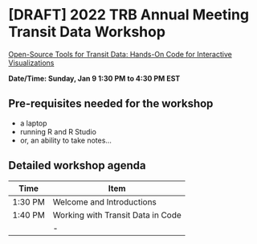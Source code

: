 # [DRAFT] 2022 TRB Annual Meeting Transit Data Workshop

[Open-Source Tools for Transit Data: Hands-On Code for Interactive Visualizations](https://annualmeeting.mytrb.org/Workshop/Details/17065)

**Date/Time: Sunday, Jan 9 1:30 PM to 4:30 PM EST**  

## Pre-requisites needed for the workshop  

* a laptop
* running R and R Studio
* or, an ability to take notes...

## Detailed workshop agenda  

| **Time** | **Item**                                       |
| -------- | ---------------------------------------------- |
| 1:30 PM  | Welcome and  Introductions                     |
| 1:40 PM  | Working with Transit Data in Code              |
|		   |	- 
